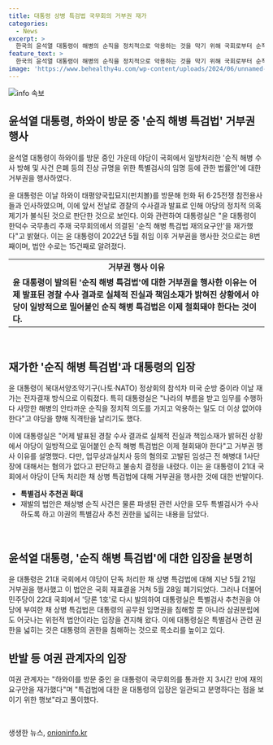 ```yaml
---
title: 대통령 상병 특검법 국무회의 거부권 재가
categories:
  - News
excerpt: >
  한국의 윤석열 대통령이 해병의 순직을 정치적으로 악용하는 것을 막기 위해 국회로부터 순직 해병 특검법 재의요구안을 돌려보내는 결정을 했다. 이는 대통령이 거부권을 행사한 8번째인데, 야당의 채 상병 특검법에 대한 의혹을 반박하고 있다. 대통령실은 야당이 순직 해병 특검법을 일방적으로 통과시킨 것을 적극 반발하며, 경찰 수사 결과에 따라 법안을 철회해야 한다고 강조했다. 
feature_text: >
  한국의 윤석열 대통령이 해병의 순직을 정치적으로 악용하는 것을 막기 위해 국회로부터 순직 해병 특검법 재의요구안을 돌려보내는 결정을 했다. 이는 대통령이 거부권을 행사한 8번째인데, 야당의 채 상병 특검법에 대한 의혹을 반박하고 있다. 대통령실은 야당이 순직 해병 특검법을 일방적으로 통과시킨 것을 적극 반발하며, 경찰 수사 결과에 따라 법안을 철회해야 한다고 강조했다. 
image: 'https://www.behealthy4u.com/wp-content/uploads/2024/06/unnamed-file.png'
---
```


<p><img src="https://www.behealthy4u.com/wp-content/uploads/2024/06/unnamed-file.png" alt="info 속보" /></p>

<h2 data-ke-size="size26">윤석열 대통령, 하와이 방문 중 '순직 해병 특검법' 거부권 행사</h2>

<p data-ke-size="size16">윤석열 대통령이 하와이를 방문 중인 가운데 야당이 국회에서 일방처리한 '순직 해병 수사 방해 및 사건 은폐 등의 진상 규명을 위한 특별검사의 임명 등에 관한 법률안'에 대한 거부권을 행사하였다.</p>

<p data-ke-size="size16">윤 대통령은 이날 하와이 태평양국립묘지(펀치볼)를 방문해 헌화 뒤 6·25전쟁 참전용사들과 인사하였으며, 이에 앞서 전날로 경찰의 수사결과 발표로 인해 야당의 정치적 의혹제기가 불식된 것으로 판단한 것으로 보인다. 이와 관련하여 대통령실은 "윤 대통령이 한덕수 국무총리 주재 국무회의에서 의결된 '순직 해병 특검법 재의요구안'을 재가했다"고 밝혔다. 이는 윤 대통령이 2022년 5월 취임 이후 거부권을 행사한 것으로는 8번째이며, 법안 수로는 15건째로 알려졌다.</p>

<table>
  <tr>
    <td style="text-align: center; height: 17px;"><b>거부권 행사 이유</b></td>
  </tr>
  <tr>
    <td><b>윤 대통령이 발의된 '순직 해병 특검법'에 대한 거부권을 행사한 이유는 어제 발표된 경찰 수사 결과로 실체적 진실과 책임소재가 밝혀진 상황에서 야당이 일방적으로 밀어붙인 순직 해병 특검법은 이제 철회돼야 한다는 것이다.</b></td>
  </tr>
</table>

<p data-ke-size="size16">&nbsp;</p>

<h2 data-ke-size="size26">재가한 '순직 해병 특검법'과 대통령의 입장</h2>

<p data-ke-size="size16">윤 대통령이 북대서양조약기구(나토·NATO) 정상회의 참석차 미국 순방 중이라 이날 재가는 전자결재 방식으로 이뤄졌다. 특히 대통령실은 "나라의 부름을 받고 임무를 수행하다 사망한 해병의 안타까운 순직을 정치적 의도를 가지고 악용하는 일도 더 이상 없어야 한다"고 야당을 향해 직격탄을 날리기도 했다.</p>

<p data-ke-size="size16">이에 대통령실은 "어제 발표된 경찰 수사 결과로 실체적 진실과 책임소재가 밝혀진 상황에서 야당이 일방적으로 밀어붙인 순직 해병 특검법은 이제 철회돼야 한다"고 거부권 행사 이유를 설명했다. 다만, 업무상과실치사 등의 혐의로 고발된 임성근 전 해병대 1사단장에 대해서는 혐의가 없다고 판단하고 불송치 결정을 내렸다. 이는 윤 대통령이 21대 국회에서 야당이 단독 처리한 채 상병 특검법에 대해 거부권을 행사한 것에 대한 반발이다.</p>

<ul>
  <li><b>특별검사 추천권 확대</b></li>
  <li>재발의 법안은 채상병 순직 사건은 물론 파생된 관련 사안을 모두 특별검사가 수사하도록 하고 야권의 특별감사 추천 권한을 넓히는 내용을 담았다.</li>
</ul>

<p data-ke-size="size16">&nbsp;</p>

<h2 data-ke-size="size26">윤석열 대통령, '순직 해병 특검법'에 대한 입장을 분명히</h2>

<p data-ke-size="size16">윤 대통령은 21대 국회에서 야당이 단독 처리한 채 상병 특검법에 대해 지난 5월 21일 거부권을 행사했고 이 법안은 국회 재표결을 거쳐 5월 28일 폐기되었다. 그러나 더불어민주당이 22대 국회에서 '당론 1호'로 다시 발의하여 대통령실은 특별검사 추천권을 야당에 부여한 채 상병 특검법은 대통령의 공무원 임명권을 침해할 뿐 아니라 삼권분립에도 어긋나는 위헌적 법안이라는 입장을 견지해 왔다. 이에 대통령실은 특별검사 관련 권한을 넓히는 것은 대통령의 권한을 침해하는 것으로 목소리를 높이고 있다.</p>

<h2 data-ke-size="size26">반발 등 여권 관계자의 입장</h2>

<p data-ke-size="size16">여권 관계자는 "하와이를 방문 중인 윤 대통령이 국무회의를 통과한 지 3시간 만에 재의요구안을 재가했다"며 "특검법에 대한 윤 대통령의 입장은 일관되고 분명하다는 점을 보이기 위한 행보"라고 풀이했다.</p>

<p data-ke-size="size16">&nbsp;</p>
생생한 뉴스, <a href="https://onioninfo.kr" rel="dofollow">onioninfo.kr</a>


